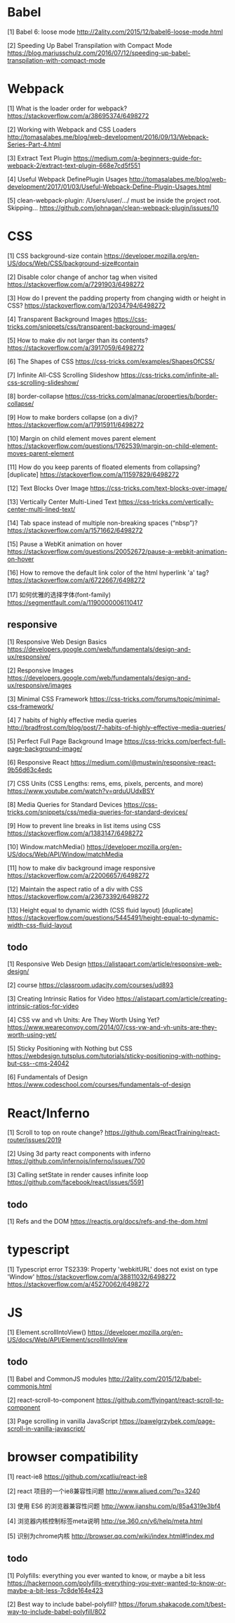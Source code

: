 # Babel
[1] Babel 6: loose mode
http://2ality.com/2015/12/babel6-loose-mode.html <br>

[2] Speeding Up Babel Transpilation with Compact Mode
https://blog.mariusschulz.com/2016/07/12/speeding-up-babel-transpilation-with-compact-mode <br>


# Webpack
[1] What is the loader order for webpack?
https://stackoverflow.com/a/38695374/6498272 <br>

[2] Working with Webpack and CSS Loaders
http://tomasalabes.me/blog/web-development/2016/09/13/Webpack-Series-Part-4.html <br>

[3] Extract Text Plugin
https://medium.com/a-beginners-guide-for-webpack-2/extract-text-plugin-668e7cd5f551 <br>

[4] Useful Webpack DefinePlugin Usages
http://tomasalabes.me/blog/web-development/2017/01/03/Useful-Webpack-Define-Plugin-Usages.html <br>

[5] clean-webpack-plugin: /Users/user/.../ must be inside the project root. Skipping...
https://github.com/johnagan/clean-webpack-plugin/issues/10 <br>


# CSS
[1] CSS background-size contain
https://developer.mozilla.org/en-US/docs/Web/CSS/background-size#contain <br>

[2] Disable color change of anchor tag when visited
https://stackoverflow.com/a/7291903/6498272 <br>

[3] How do I prevent the padding property from changing width or height in CSS?
https://stackoverflow.com/a/12034794/6498272 <br>

[4] Transparent Background Images
https://css-tricks.com/snippets/css/transparent-background-images/ <br>

[5] How to make div not larger than its contents?
https://stackoverflow.com/a/3917059/6498272 <br>

[6] The Shapes of CSS
https://css-tricks.com/examples/ShapesOfCSS/ <br>

[7] Infinite All-CSS Scrolling Slideshow
https://css-tricks.com/infinite-all-css-scrolling-slideshow/ <br>

[8] border-collapse
https://css-tricks.com/almanac/properties/b/border-collapse/ <br>

[9] How to make borders collapse (on a div)?
https://stackoverflow.com/a/17915911/6498272 <br>

[10] Margin on child element moves parent element
https://stackoverflow.com/questions/1762539/margin-on-child-element-moves-parent-element <br>

[11] How do you keep parents of floated elements from collapsing? [duplicate]
https://stackoverflow.com/a/11597829/6498272 <br>

[12] Text Blocks Over Image
https://css-tricks.com/text-blocks-over-image/ <br>

[13] Vertically Center Multi-Lined Text
https://css-tricks.com/vertically-center-multi-lined-text/ <br>

[14] Tab space instead of multiple non-breaking spaces (“nbsp”)?
https://stackoverflow.com/a/1571662/6498272 <br>

[15] Pause a WebKit animation on hover
https://stackoverflow.com/questions/20052672/pause-a-webkit-animation-on-hover <br>

[16] How to remove the default link color of the html hyperlink 'a' tag?
https://stackoverflow.com/a/6722667/6498272 <br>

[17] 如何优雅的选择字体(font-family)
https://segmentfault.com/a/1190000006110417 <br>

## responsive
[1] Responsive Web Design Basics
https://developers.google.com/web/fundamentals/design-and-ux/responsive/ <br>

[2] Responsive Images
https://developers.google.com/web/fundamentals/design-and-ux/responsive/images <br>

[3] Minimal CSS Framework
https://css-tricks.com/forums/topic/minimal-css-framework/ <br>

[4] 7 habits of highly effective media queries
http://bradfrost.com/blog/post/7-habits-of-highly-effective-media-queries/ <br>

[5] Perfect Full Page Background Image
https://css-tricks.com/perfect-full-page-background-image/ <br>

[6] Responsive React
https://medium.com/@mustwin/responsive-react-9b56d63c4edc <br>

[7] CSS Units (CSS Lengths: rems, ems, pixels, percents, and more)
https://www.youtube.com/watch?v=qrduUUdxBSY <br>

[8] Media Queries for Standard Devices
https://css-tricks.com/snippets/css/media-queries-for-standard-devices/ <br>

[9] How to prevent line breaks in list items using CSS
https://stackoverflow.com/a/1383147/6498272 <br>

[10] Window.matchMedia()
https://developer.mozilla.org/en-US/docs/Web/API/Window/matchMedia <br>

[11] how to make div background image responsive
https://stackoverflow.com/a/22006657/6498272 <br>

[12] Maintain the aspect ratio of a div with CSS
https://stackoverflow.com/a/23673392/6498272 <br>

[13] Height equal to dynamic width (CSS fluid layout) [duplicate]
https://stackoverflow.com/questions/5445491/height-equal-to-dynamic-width-css-fluid-layout <br>


## todo
[1] Responsive Web Design
https://alistapart.com/article/responsive-web-design/ <br>

[2] course
https://classroom.udacity.com/courses/ud893 <br>

[3] Creating Intrinsic Ratios for Video
https://alistapart.com/article/creating-intrinsic-ratios-for-video <br>

[4] CSS vw and vh Units: Are They Worth Using Yet?
https://www.weareconvoy.com/2014/07/css-vw-and-vh-units-are-they-worth-using-yet/ <br>

[5] Sticky Positioning with Nothing but CSS
https://webdesign.tutsplus.com/tutorials/sticky-positioning-with-nothing-but-css--cms-24042 <br>

[6] Fundamentals of Design
https://www.codeschool.com/courses/fundamentals-of-design <br>


# React/Inferno
[1] Scroll to top on route change?
https://github.com/ReactTraining/react-router/issues/2019 <br>

[2] Using 3d party react components with inferno
https://github.com/infernojs/inferno/issues/700 <br>

[3] Calling setState in render causes infinite loop
https://github.com/facebook/react/issues/5591 <br>

## todo
[1] Refs and the DOM
https://reactjs.org/docs/refs-and-the-dom.html <br>


# typescript
[1] Typescript error TS2339: Property 'webkitURL' does not exist on type 'Window'
https://stackoverflow.com/a/38811032/6498272 <br/>
https://stackoverflow.com/a/45270062/6498272 <br/>

# JS
[1] Element.scrollIntoView()
https://developer.mozilla.org/en-US/docs/Web/API/Element/scrollIntoView <br>

## todo
[1] Babel and CommonJS modules
http://2ality.com/2015/12/babel-commonjs.html <br>

[2] react-scroll-to-component
https://github.com/flyingant/react-scroll-to-component <br>

[3] Page scrolling in vanilla JavaScript
https://pawelgrzybek.com/page-scroll-in-vanilla-javascript/ <br>

# browser compatibility
[1] react-ie8
https://github.com/xcatliu/react-ie8 <br/>

[2] react 项目的一个ie8兼容性问题
http://www.aliued.com/?p=3240 <br/>

[3] 使用 ES6 的浏览器兼容性问题
http://www.jianshu.com/p/85a4319e3bf4 <br/>

[4] 浏览器内核控制标签meta说明
http://se.360.cn/v6/help/meta.html <br/>

[5] 识别为chrome内核
http://browser.qq.com/wiki/index.html#!index.md <br/>

## todo
[1] Polyfills: everything you ever wanted to know, or maybe a bit less
https://hackernoon.com/polyfills-everything-you-ever-wanted-to-know-or-maybe-a-bit-less-7c8de164e423 <br>

[2] Best way to include babel-polyfill?
https://forum.shakacode.com/t/best-way-to-include-babel-polyfill/802 <br>
